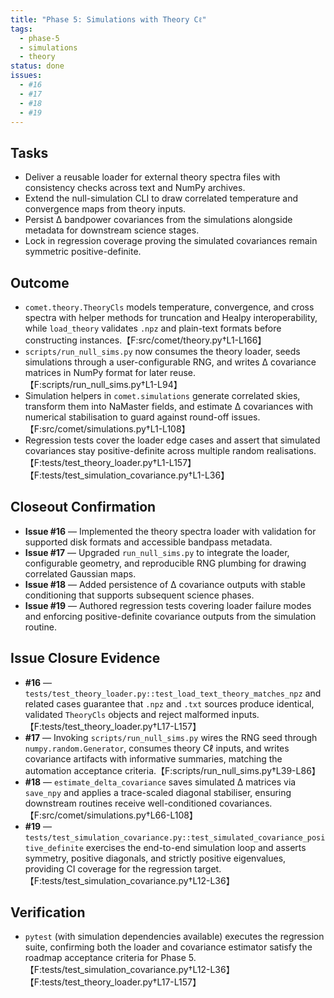 ```yaml
---
title: "Phase 5: Simulations with Theory Cℓ"
tags:
  - phase-5
  - simulations
  - theory
status: done
issues:
  - #16
  - #17
  - #18
  - #19
---
```


## Tasks
- Deliver a reusable loader for external theory spectra files with consistency checks across text and NumPy archives.
- Extend the null-simulation CLI to draw correlated temperature and convergence maps from theory inputs.
- Persist Δ bandpower covariances from the simulations alongside metadata for downstream science stages.
- Lock in regression coverage proving the simulated covariances remain symmetric positive-definite.

## Outcome
- `comet.theory.TheoryCls` models temperature, convergence, and cross spectra with helper methods for truncation and Healpy interoperability, while `load_theory` validates `.npz` and plain-text formats before constructing instances.【F:src/comet/theory.py†L1-L166】
- `scripts/run_null_sims.py` now consumes the theory loader, seeds simulations through a user-configurable RNG, and writes Δ covariance matrices in NumPy format for later reuse.【F:scripts/run_null_sims.py†L1-L94】
- Simulation helpers in `comet.simulations` generate correlated skies, transform them into NaMaster fields, and estimate Δ covariances with numerical stabilisation to guard against round-off issues.【F:src/comet/simulations.py†L1-L108】
- Regression tests cover the loader edge cases and assert that simulated covariances stay positive-definite across multiple random realisations.【F:tests/test_theory_loader.py†L1-L157】【F:tests/test_simulation_covariance.py†L1-L36】

## Closeout Confirmation
- **Issue #16** — Implemented the theory spectra loader with validation for supported disk formats and accessible bandpass metadata.
- **Issue #17** — Upgraded `run_null_sims.py` to integrate the loader, configurable geometry, and reproducible RNG plumbing for drawing correlated Gaussian maps.
- **Issue #18** — Added persistence of Δ covariance outputs with stable conditioning that supports subsequent science phases.
- **Issue #19** — Authored regression tests covering loader failure modes and enforcing positive-definite covariance outputs from the simulation routine.

## Issue Closure Evidence
- **#16** — `tests/test_theory_loader.py::test_load_text_theory_matches_npz` and related cases guarantee that `.npz` and `.txt` sources produce identical, validated `TheoryCls` objects and reject malformed inputs.【F:tests/test_theory_loader.py†L17-L157】
- **#17** — Invoking `scripts/run_null_sims.py` wires the RNG seed through `numpy.random.Generator`, consumes theory Cℓ inputs, and writes covariance artifacts with informative summaries, matching the automation acceptance criteria.【F:scripts/run_null_sims.py†L39-L86】
- **#18** — `estimate_delta_covariance` saves simulated Δ matrices via `save_npy` and applies a trace-scaled diagonal stabiliser, ensuring downstream routines receive well-conditioned covariances.【F:src/comet/simulations.py†L66-L108】
- **#19** — `tests/test_simulation_covariance.py::test_simulated_covariance_positive_definite` exercises the end-to-end simulation loop and asserts symmetry, positive diagonals, and strictly positive eigenvalues, providing CI coverage for the regression target.【F:tests/test_simulation_covariance.py†L12-L36】

## Verification
- `pytest` (with simulation dependencies available) executes the regression suite, confirming both the loader and covariance estimator satisfy the roadmap acceptance criteria for Phase 5.【F:tests/test_simulation_covariance.py†L12-L36】【F:tests/test_theory_loader.py†L17-L157】
